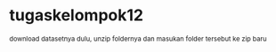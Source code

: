 # tugaskelompok12

<small> download datasetnya dulu, unzip foldernya dan masukan folder tersebut ke zip baru
